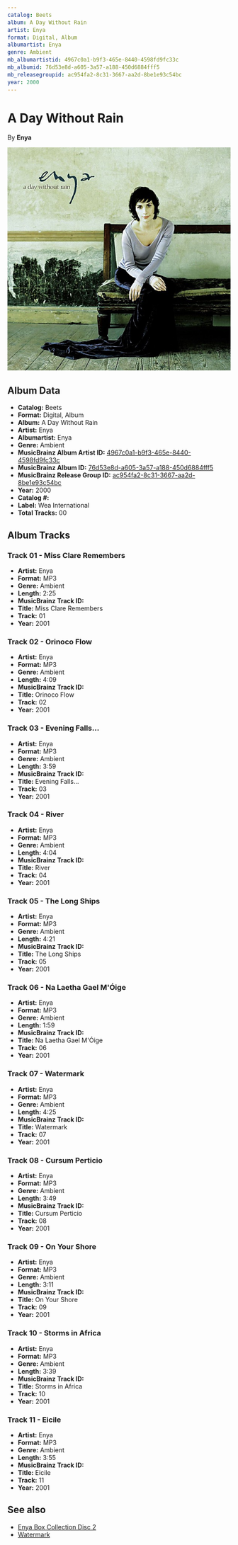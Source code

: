 ```yaml
---
catalog: Beets
album: A Day Without Rain
artist: Enya
format: Digital, Album
albumartist: Enya
genre: Ambient
mb_albumartistid: 4967c0a1-b9f3-465e-8440-4598fd9fc33c
mb_albumid: 76d53e8d-a605-3a57-a188-450d6884fff5
mb_releasegroupid: ac954fa2-8c31-3667-aa2d-8be1e93c54bc
year: 2000
---
```


# A Day Without Rain

By **Enya**

![](../../assets/beetscovers/Enya-A_Day_Without_Rain.jpg)

## Album Data

- **Catalog:** Beets
- **Format:** Digital, Album
- **Album:** A Day Without Rain
- **Artist:** Enya
- **Albumartist:** Enya
- **Genre:** Ambient
- **MusicBrainz Album Artist ID:** [4967c0a1-b9f3-465e-8440-4598fd9fc33c](https://musicbrainz.org/artist/4967c0a1-b9f3-465e-8440-4598fd9fc33c)
- **MusicBrainz Album ID:** [76d53e8d-a605-3a57-a188-450d6884fff5](https://musicbrainz.org/release/76d53e8d-a605-3a57-a188-450d6884fff5)
- **MusicBrainz Release Group ID:** [ac954fa2-8c31-3667-aa2d-8be1e93c54bc](https://musicbrainz.org/release-group/ac954fa2-8c31-3667-aa2d-8be1e93c54bc)
- **Year:** 2000
- **Catalog #:** 
- **Label:** Wea International
- **Total Tracks:** 00

## Album Tracks

### Track 01 - Miss Clare Remembers

- **Artist:** Enya
- **Format:** MP3
- **Genre:** Ambient
- **Length:** 2:25
- **MusicBrainz Track ID:** [](https://musicbrainz.org/recording/)
- **Title:** Miss Clare Remembers
- **Track:** 01
- **Year:** 2001

### Track 02 - Orinoco Flow

- **Artist:** Enya
- **Format:** MP3
- **Genre:** Ambient
- **Length:** 4:09
- **MusicBrainz Track ID:** [](https://musicbrainz.org/recording/)
- **Title:** Orinoco Flow
- **Track:** 02
- **Year:** 2001

### Track 03 - Evening Falls...

- **Artist:** Enya
- **Format:** MP3
- **Genre:** Ambient
- **Length:** 3:59
- **MusicBrainz Track ID:** [](https://musicbrainz.org/recording/)
- **Title:** Evening Falls...
- **Track:** 03
- **Year:** 2001

### Track 04 - River

- **Artist:** Enya
- **Format:** MP3
- **Genre:** Ambient
- **Length:** 4:04
- **MusicBrainz Track ID:** [](https://musicbrainz.org/recording/)
- **Title:** River
- **Track:** 04
- **Year:** 2001

### Track 05 - The Long Ships

- **Artist:** Enya
- **Format:** MP3
- **Genre:** Ambient
- **Length:** 4:21
- **MusicBrainz Track ID:** [](https://musicbrainz.org/recording/)
- **Title:** The Long Ships
- **Track:** 05
- **Year:** 2001

### Track 06 - Na Laetha Gael M'Óige

- **Artist:** Enya
- **Format:** MP3
- **Genre:** Ambient
- **Length:** 1:59
- **MusicBrainz Track ID:** [](https://musicbrainz.org/recording/)
- **Title:** Na Laetha Gael M'Óige
- **Track:** 06
- **Year:** 2001

### Track 07 - Watermark

- **Artist:** Enya
- **Format:** MP3
- **Genre:** Ambient
- **Length:** 4:25
- **MusicBrainz Track ID:** [](https://musicbrainz.org/recording/)
- **Title:** Watermark
- **Track:** 07
- **Year:** 2001

### Track 08 - Cursum Perticio

- **Artist:** Enya
- **Format:** MP3
- **Genre:** Ambient
- **Length:** 3:49
- **MusicBrainz Track ID:** [](https://musicbrainz.org/recording/)
- **Title:** Cursum Perticio
- **Track:** 08
- **Year:** 2001

### Track 09 - On Your Shore

- **Artist:** Enya
- **Format:** MP3
- **Genre:** Ambient
- **Length:** 3:11
- **MusicBrainz Track ID:** [](https://musicbrainz.org/recording/)
- **Title:** On Your Shore
- **Track:** 09
- **Year:** 2001

### Track 10 - Storms in Africa

- **Artist:** Enya
- **Format:** MP3
- **Genre:** Ambient
- **Length:** 3:39
- **MusicBrainz Track ID:** [](https://musicbrainz.org/recording/)
- **Title:** Storms in Africa
- **Track:** 10
- **Year:** 2001

### Track 11 - Eicile

- **Artist:** Enya
- **Format:** MP3
- **Genre:** Ambient
- **Length:** 3:55
- **MusicBrainz Track ID:** [](https://musicbrainz.org/recording/)
- **Title:** Eicile
- **Track:** 11
- **Year:** 2001


## See also

- [Enya Box Collection Disc 2](Enya_Box_Collection_Disc_2.md)
- [Watermark](Watermark.md)
